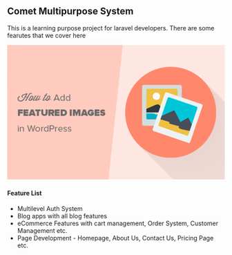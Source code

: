 ## Comet Multipurpose System
This is a learning purpose project for laravel developers. There are some fearutes that we cover here

<img src="featured.png">

#### Feature List
- Multilevel Auth System
- Blog apps with all blog features
- eCommerce Features with cart management, Order System, Customer Management etc.
- Page Development - Homepage, About Us, Contact Us,  Pricing Page etc.
